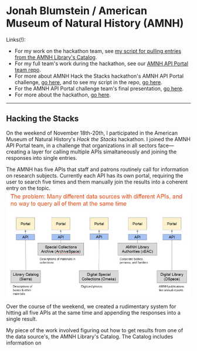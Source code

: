<h1>Jonah Blumstein / American Museum of Natural History (AMNH)</h1>

<p>Links(!):

<ul>
<li>For my work on the hackathon team, see <a href="https://github.com/JBlumstein/amnh/blob/master/AMNH_Library_Catalog_script.ipynb">my script for pulling entries from the AMNH Library's Catalog</a>.</li>
<li>For my full team's work during the hackathon, see our <a href="https://github.com/HackTheStacks/API-Portal">AMNH API Portal team repo</a>.</li>
<li>For more about AMNH Hack the Stacks hackathon's AMNH API Portal challenge, <a href="https://github.com/amnh/HackTheStacks/wiki/AMNH-API-Portal">go here</a>, and to see my script in the repo, <a href="https://github.com/HackTheStacks/API-Portal/blob/master/scrape/sierra/scrape.py">go here</a>.</li>
<li>For the AMNH API Portal challenge team's final presentation, <a href="https://docs.google.com/presentation/d/163vev-7-nU701YB1IRpbRkR4BonHA5CvfoCKCICpUQs/edit#slide=id.p">go here</a>.</li>
<li>For more about the hackathon, <a href="https://github.com/amnh/HacktheStacks/wiki">go here</a>.</li>
</ul>

<hr>

<h2>Hacking the Stacks</h2>

<p>On the weekend of November 18th-20th, I participated in the American Museum of Natural History's <em>Hack the Stacks</em> hackathon. I joined the AMNH API Portal team, in a challenge that organizations in all sectors face&mdash;creating a layer for calling multiple APIs simaltaneously and joining the responses into single entries.</p>

<p>The AMNH has five APIs that staff and patrons routinely call for information on research subjects. Currently each API has its own portal, requiring the user to search five times and them manually join the results into a coherent entry on the topic.

<img src="/amnh_before.jpg">

<p>Over the course of the weekend, we created a rudimentary system for hitting all five APIs at the same time and appending the responses into a single result.</p>

<p>My piece of the work involved figuring out how to get results from one of the data source's, the AMNH Library's Catalog. The Catalog includes information on 
